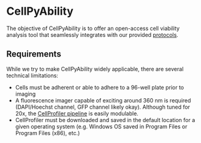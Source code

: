 # CellPyAbility

The objective of CellPyAbility is to offer an open-access cell viability analysis tool that seamlessly integrates with our provided [protocols](path/to/protocol).

## Requirements

While we try to make CellPyAbility widely applicable, there are several technical limitations:

- Cells must be adherent or able to adhere to a 96-well plate prior to imaging
- A fluorescence imager capable of exciting around 360 nm is required (DAPI/Hoechst channel, GFP channel likely okay). Although tuned for 20x, the [CellProfiler pipeline](CellPyAbility.cppipe) is easily modulable.
- CellProfiler must be downloaded and saved in the default location for a given operating system (e.g. Windows OS saved in Program Files or Program Files (x86), etc.)